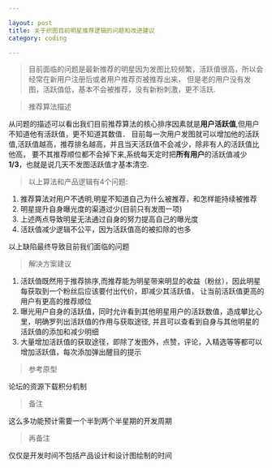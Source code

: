 ```yaml
---

layout: post
title: 关于织图目前明星推荐逻辑的问题和改进建议
category: coding

---
```


> 目前面临的问题是最新推荐的明星因为发图比较频繁，活跃值很高，所以会经常在新用户注册后或者用户推荐页被推荐出来，
> 但是老的用户没有发图，活跃值低，基本不会被推荐，没有新粉刺激，更不活跃.

<!--more-->


> 推荐算法描述

从问题的描述可以看出我们目前推荐算法的核心排序因素就是**用户活跃值**,但用户不知道他有活跃值，更不知道其数值．
目前每一次用户发图就可以增加他的活跃值,活跃值越高，推荐排名越高，并且当天活跃值不会减少，除非有人的活跃值比他高，
要不其推荐顺位都不会掉下来,系统每天定时把**所有用户**的活跃值减少**1/3**，也就是说几天不发图活跃值才基本清空.

> 以上算法和产品逻辑有4个问题:

1. 推荐算法对用户不透明,明星不知道自己为什么被推荐，和怎样能持续被推荐
2. 明星提升自身曝光度的渠道过少(目前只有发图一项)
3. 上述两点导致明星无法通过自身的努力提高自己的曝光度
4. 活跃值减少逻辑不公平，因为活跃值高的被扣除的也多

以上缺陷最终导致目前我们面临的问题

> 解决方案建议

1. 活跃值既然用于推荐排序,而推荐能为明星带来明显的收益（粉丝），因此明星每获取到一个粉丝后应该要付出代价，即减少其活跃值，
让当前活跃值更高的用户有更高的推荐顺位
2. 曝光用户自身的活跃值，同时允许看到其他明星用户的活跃数值，造成攀比心里，明确罗列出活跃值的作用与获取途径,
并且可以查看到自身与其他明星的活跃值的添加和减少明细
3. 大量增加活跃值的获取途径，即除了发图外，点赞，评论，入精选等等都可以增加活跃值，每次添加弹出醒目的提示

> 参考原型

论坛的资源下载积分机制

> 备注

这么多功能预计需要一个半到两个半星期的开发周期

> 再备注

仅仅是开发时间不包括产品设计和设计图绘制的时间
